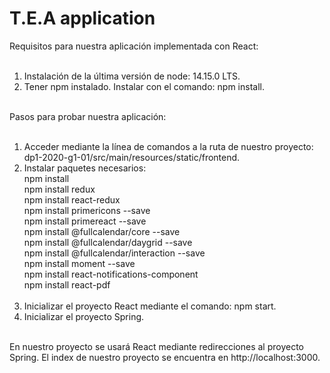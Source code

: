 # T.E.A application

Requisitos para nuestra aplicación implementada con React:<br></br>
  1. Instalación de la última versión de node: 14.15.0 LTS.<br>
  2. Tener npm instalado. Instalar con el comando: npm install.<br></br>
 
 Pasos para probar nuestra aplicación:<br></br>
  1. Acceder mediante la línea de comandos a la ruta de nuestro proyecto: dp1-2020-g1-01/src/main/resources/static/frontend.<br>
  2. Instalar paquetes necesarios:</br>
    npm install </br>
    npm install redux </br>
    npm install react-redux </br>
    npm install primericons --save </br>
    npm install primereact --save </br>
    npm install @fullcalendar/core --save </br>
    npm install @fullcalendar/daygrid --save </br>
    npm install @fullcalendar/interaction --save </br>
    npm install moment --save </br>
    npm install react-notifications-component </br>
    npm install react-pdf  <br></br>
  3. Inicializar el proyecto React mediante el comando: npm start.<br>
  4. Inicializar el proyecto Spring.<br></br>
  
En nuestro proyecto se usará React mediante redirecciones al proyecto Spring. El index de nuestro proyecto se encuentra en http://localhost:3000.
